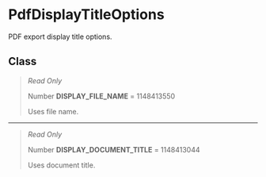 # PdfDisplayTitleOptions
PDF export display title options.

## Class
> *Read Only* 
> 
> Number **DISPLAY_FILE_NAME** = 1148413550
> 
> Uses file name.
*** 
> *Read Only* 
> 
> Number **DISPLAY_DOCUMENT_TITLE** = 1148413044
> 
> Uses document title.

